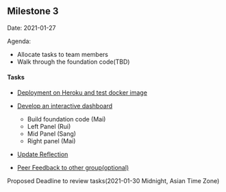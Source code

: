 ## Milestone 3

Date: 2021-01-27

Agenda:
- Allocate tasks to team members
- Walk through the foundation code(TBD)

#### Tasks

- <a href=https://github.ubc.ca/MDS-2020-21/DSCI_532_milestone3_group12/blob/master/milestone3.md#2-deployment-on-heroku>Deployment on Heroku and test docker image</a>

- <a href=https://github.ubc.ca/MDS-2020-21/DSCI_532_milestone3_group12/blob/master/milestone3.md#3-interactive-dash-app-with-r-and-ggplotly> Develop an interactive dashboard</a>
    - Build foundation code (Mai)
    - Left Panel (Rui)
    - Mid Panel (Sang)
    - Right panel (Mai)

- <a href=https://github.ubc.ca/MDS-2020-21/DSCI_532_milestone3_group12/blob/master/milestone3.md#4-reflection> Update Reflection</a>
- <a href=https://github.ubc.ca/MDS-2020-21/DSCI_532_milestone3_group12/blob/master/milestone3.md#5-give-peer-feedback-to-another-group-optional> Peer Feedback to other group(optional)</a>

Proposed Deadline to review tasks(2021-01-30 Midnight, Asian Time Zone)
